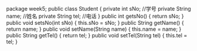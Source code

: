 package week5;
public class Student {
private int sNo; //学号
private String name; //姓名
private String tel; //电话
}
public int getsNo() {
return sNo;
}
public void setsNo(int sNo) {
this.sNo = sNo;
}
public String getName() {
return name;
}
public void setName(String name) {
this.name = name;
}
public String getTel() {
return tel;
}
public void setTel(String tel) {
this.tel = tel;
}
